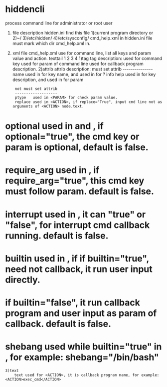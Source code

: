 # hiddencli
process command line for administrator or root user

1. file description
    hidden.ini
        find this file 
        1)current program directory or
        2)~/
        3)/etc/hidden/
        4)/etc/sysconfig/
    cmd_help.xml
        in hidden.ini file must mark which dir cmd_help.xml in.
2. xml file 
    cmd_help.xml use for command line, list all keys and param value and action.
    <tag attrib1=1>text</tag>tail
      1     2        3         4
    1)tag
        tag description:
        <COMMAND>   used for command key
        <PARAM>     used for param of command line
        <ACTION>    used for callback program description.
    2)attrib
        attrib description:
        must set attrib
        ---------------
        name    used in <COMMAND> for key name, and used in <PARAM> for ? info
        help    used in <COMMAND> for key description, and used in <PARAM> for param

        not must set attrib
        -------------------
        ptype   used in <PARAM> for check param value.
        replace used in <ACTION>, if replace="True", input cmd line not as arguments of <ACTION> node.text.
#        optional    used in <COMMAND> and <PARAM>, if optional="true", the cmd key or param is optional, default is false.
#        require_arg used in <COMMAND>, if require_arg="true", this cmd key must follow param. default is false.
#        interrupt   used in <ACTION> , it can "true" or "false", for interrupt cmd callback running. default is false.
#        builtin     used in <ACTION>, if if builtin="true", <ACTION> need not callback, it run user input directly.
#                    if builtin="false", it run callback program and user input as param of callback. default is false.
#        shebang     used while builtin="true" in <ACTION>, for example: shebang="/bin/bash"
    3)text
        text used for <ACTION>, it is callback program name, for example: <ACTION>exec_cmd</ACTION>


